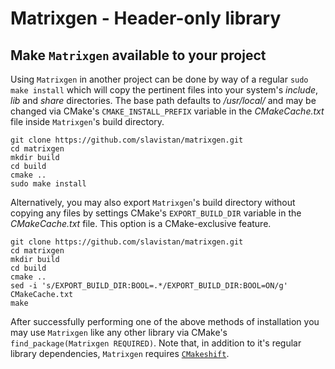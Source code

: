 # Matrixgen - Header-only library

## Make `Matrixgen` available to your project

Using `Matrixgen` in another project can be done by way of a regular `sudo make install` which will copy the pertinent files into your system's *include*, *lib* and *share* directories. The base path defaults to */usr/local/* and may be changed via CMake's `CMAKE_INSTALL_PREFIX` variable in the *CMakeCache.txt* file inside `Matrixgen`'s build directory.

```shell
git clone https://github.com/slavistan/matrixgen.git
cd matrixgen
mkdir build
cd build
cmake ..
sudo make install
```

Alternatively, you may also export `Matrixgen`'s build directory without copying any files by settings CMake's `EXPORT_BUILD_DIR` variable in the *CMakeCache.txt* file. This option is a CMake-exclusive feature.

```shell
git clone https://github.com/slavistan/matrixgen.git
cd matrixgen
mkdir build
cd build
cmake ..
sed -i 's/EXPORT_BUILD_DIR:BOOL=.*/EXPORT_BUILD_DIR:BOOL=ON/g' CMakeCache.txt
make
```

After successfully performing one of the above methods of installation you may use `Matrixgen` like any other library via CMake's `find_package(Matrixgen REQUIRED)`. Note that, in addition to it's regular library dependencies, `Matrixgen` requires [`CMakeshift`][cmakeshift-url].

[cmakeshift-url]: https://github.com/mbeutel/CMakeshift

